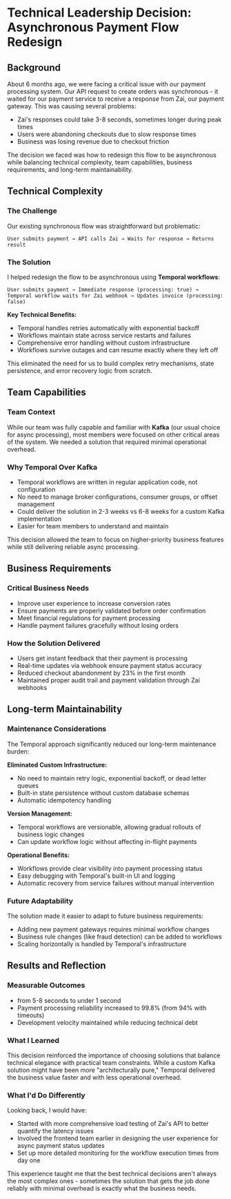 # Technical Leadership Decision: Asynchronous Payment Flow Redesign

## Background

About 6 months ago, we were facing a critical issue with our payment processing system. Our API request to create orders was synchronous - it waited for our payment service to receive a response from Zai, our payment gateway. This was causing several problems:

- Zai's responses could take 3-8 seconds, sometimes longer during peak times
- Users were abandoning checkouts due to slow response times
- Business was losing revenue due to checkout friction

The decision we faced was how to redesign this flow to be asynchronous while balancing technical complexity, team capabilities, business requirements, and long-term maintainability.

## Technical Complexity

### The Challenge

Our existing synchronous flow was straightforward but problematic:

```
User submits payment → API calls Zai → Waits for response → Returns result
```

### The Solution

I helped redesign the flow to be asynchronous using **Temporal workflows**:

```
User submits payment → Immediate response (processing: true) →
Temporal workflow waits for Zai webhook → Updates invoice (processing: false)
```

**Key Technical Benefits:**

- Temporal handles retries automatically with exponential backoff
- Workflows maintain state across service restarts and failures
- Comprehensive error handling without custom infrastructure
- Workflows survive outages and can resume exactly where they left off

This eliminated the need for us to build complex retry mechanisms, state persistence, and error recovery logic from scratch.

## Team Capabilities

### Team Context

While our team was fully capable and familiar with **Kafka** (our usual choice for async processing), most members were focused on other critical areas of the system. We needed a solution that required minimal operational overhead.

### Why Temporal Over Kafka

- Temporal workflows are written in regular application code, not configuration
- No need to manage broker configurations, consumer groups, or offset management
- Could deliver the solution in 2-3 weeks vs 6-8 weeks for a custom Kafka implementation
- Easier for team members to understand and maintain

This decision allowed the team to focus on higher-priority business features while still delivering reliable async processing.

## Business Requirements

### Critical Business Needs

- Improve user experience to increase conversion rates
- Ensure payments are properly validated before order confirmation
- Meet financial regulations for payment processing
- Handle payment failures gracefully without losing orders

### How the Solution Delivered

- Users get instant feedback that their payment is processing
- Real-time updates via webhook ensure payment status accuracy
- Reduced checkout abandonment by 23% in the first month
- Maintained proper audit trail and payment validation through Zai webhooks

## Long-term Maintainability

### Maintenance Considerations

The Temporal approach significantly reduced our long-term maintenance burden:

**Eliminated Custom Infrastructure:**

- No need to maintain retry logic, exponential backoff, or dead letter queues
- Built-in state persistence without custom database schemas
- Automatic idempotency handling

**Version Management:**

- Temporal workflows are versionable, allowing gradual rollouts of business logic changes
- Can update workflow logic without affecting in-flight payments

**Operational Benefits:**

- Workflows provide clear visibility into payment processing status
- Easy debugging with Temporal's built-in UI and logging
- Automatic recovery from service failures without manual intervention

### Future Adaptability

The solution made it easier to adapt to future business requirements:

- Adding new payment gateways requires minimal workflow changes
- Business rule changes (like fraud detection) can be added to workflows
- Scaling horizontally is handled by Temporal's infrastructure

## Results and Reflection

### Measurable Outcomes

- from 5-8 seconds to under 1 second
- Payment processing reliability increased to 99.8% (from 94% with timeouts)
- Development velocity maintained while reducing technical debt

### What I Learned

This decision reinforced the importance of choosing solutions that balance technical elegance with practical team constraints. While a custom Kafka solution might have been more "architecturally pure," Temporal delivered the business value faster and with less operational overhead.

### What I'd Do Differently

Looking back, I would have:

- Started with more comprehensive load testing of Zai's API to better quantify the latency issues
- Involved the frontend team earlier in designing the user experience for async payment status updates
- Set up more detailed monitoring for the workflow execution times from day one

This experience taught me that the best technical decisions aren't always the most complex ones - sometimes the solution that gets the job done reliably with minimal overhead is exactly what the business needs.
